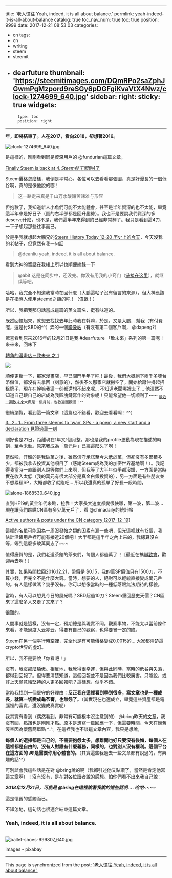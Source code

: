 
---
title: '老人憶往 Yeah, indeed, it is all about balance.'
permlink: yeah-indeed-it-is-all-about-balance
catalog: true
toc_nav_num: true
toc: true
position: 9999
date: 2017-12-21 08:53:03
categories:
- cn
tags:
- cn
- writing
- steem
- steemit
- dearfuture
thumbnail: 'https://steemitimages.com/DQmRPo2saZphJGwmPgMzpord9reSGy6pDGFgiKvaVtX4Nwz/clock-1274699_640.jpg'
sidebar:
    right:
        sticky: true
widgets:
    -
        type: toc
        position: right
---


**年，即將結束了。人在2017，看向2018，卻想著2016。**

![clock-1274699_640.jpg](https://steemitimages.com/DQmRPo2saZphJGwmPgMzpord9reSGy6pDGFgiKvaVtX4Nwz/clock-1274699_640.jpg)

是這樣的，剛剛看到同是資深用戶的 @fundurian這篇文章，

[Finally Steem is back at $4, Steem 终于回到$4了](https://steemit.com/steemit/@fundurian/finally-steem-is-back-at-usd4-steem-usd4)

Steem價格怎麼樣，我倒是平常心。各位可以去看看那張圖，真是好漫長的一個低谷啊，真的是像他說的哪！

>这一路走来真是千山万水酸甜苦辣难与形容

但抱歉了，我知道新人小魚們可能不太能體會，甚至是半年資深的也不太能，畢竟這半年來是好日子（圖的右半部都是回升趨勢）。我也不是要說我們資深的多deserve什麼，也不是，我們這半年來得到的已經非常夠了。我只是看到這4刀，一下子想起那些往事而已。

於是乎我就想起大鵬兄的[Steem History Today 12-20 历史上的今天](https://steemit.com/cn/@pzhao/steem-cn-history-today-2017-12-20)，今天沒我的老帖子，但竟然有我一句話

>@deanliu	yeah, indeed, it is all about balance.

看到大神的留話在我樓上所以也順便摘錄一下

>@abit	这是在同步中，还没完。你没有用我的小窍门（[链接在这里](https://steemit.com/witness-category/@abit/best-practice-running-steemd-v0-16-0)），就继续等吧。

哈哈，我完全不知道我當時在回什麼（大鵬這帖子沒有留言的來源），但大神應該是在指導人使用steemd之類的吧！（偉哉！）

所以，我把我那句話當成這篇的英文篇名，挺有味道的。

既然回憶起來，就想去找找去年此時我在幹嘛，於是，又是大鵬... 幫我（有付費喔，還是付SBD的^^）弄的一個[鏡像站](https://deancrypto.netlify.com/)（有沒有第二個客戶啊， @dapeng?）

驚喜看到原來2016年的12月21日是我 #dearfuture 「致未來」系列的第一篇呢！來來來，回味下

[轉角的漫畫店－致未來 之 1](https://steemit.com/cn/@deanliu/5-01)

![](https://steemitimages.com/DQmaMB3UcUrGM5SkPsjpEVMtqXQNLBJpt2HQnhg7XhPnU6w/image.png)

順便更新一下，那家漫畫店，早已關門半年了吧！最後，我們大概剩下兩千多塊台幣儲值，都沒有去拿回（刻意的），然後不久那家店就搬空了，開始給房仲掛起招租牌子，現在在幹嘛我這一刻都還想不起來呢... 不知道老闆哪裡去了... 他渾然不知道自己跟自己的店成為我區塊鏈寫作的對象呢！只能希望他一切順利了~~~
<sub>[最近一期致未來](https://steemit.com/cn/@deanliu/10)大概是一個月前，也歡迎圍觀喔！^^</sub>

繼續瀏覽，看到這一篇文章（這篇也不錯看，歡迎去看看啊！^^）

[3.. 2.. 1.. From three steems to 'wan' SPs - a poem, a new start and a declaration 見證過萬一刻](https://steemit.com/steemit/@deanliu/3-2-1-from-three-steems-to-wan-sps-a-poem-a-new-start-and-a-declaration)

剛好也是21日，距離現在1年又1個月整。那也是我的profile更動為現在描述的時刻，至今未動。原來我成為「萬元戶」已經這麼久了啊！

當然啦，汗顏的是我破萬之後，雖然信守承諾至今未低於萬，但卻沒有多累積多少，都被我拿去投資其他項目了（感謝Steem成為我的加密世界基地啊！）。我記得我當時一直跟別人說等你們上來啊，但我等了大半年似乎都沒譜，一方面是當時實在收入太低（我的萬元有很大部分是真金白銀投資的），另一方面是有些朋友並不想累積SP，大概都收了就跑吧... 所以我還真的孤單了好長一段時間，

![alone-1868530_640.jpg](https://steemitimages.com/DQmX4HSHhJ8QwNrY8EorNoo4Lyi21Xn2GZX112Xcsg4NctB/alone-1868530_640.jpg)

直到HF19的黃金年代來臨，挖靠！大家長大速度都變很快哪，第一波，第二波... 現在讓我們瞧瞧CN區有多少萬元戶了，看 @chinadaily的統計帖

[Active authors & posts under the CN category [2017-12-19]](https://steemit.com/cn-stats/@chinadaily/active-authors-and-posts-under-the-cn-category-2017-12-19)

這裡的名單可能因為一周沒發帖之類的因素有漏一些吧，但光這裡就有12個，我估計活躍用戶裡可能有接近20個吧！大半都是這半年之內上來的，我總算沒白等，等到這麼多破萬同志了~~~

值得慶賀的是，我們老道茶館的茶東們，每個人都過萬了 ！ [最近在搞[聯歡會](https://steemit.com/laodr-teahouse/@laodr/5nn5cf)，歡迎再去啊！]

其實，如果時間拉回2016.12.21，幣價是 $0.15，我的萬SP價值只有1500刀，不算小錢，但完全不是什麼大錢。當時，想要的人，絕對可以輕鬆直接變成萬元戶的。有人這樣做嗎？幾乎沒有。你可以想像當時的一種低落跟無法期待的樣貌。

當時，有人可以想見今日的風光嗎？SBD超過10刀？Steem重回歷史天價？CN區來了這麼多人又走了又來了？

很難的。

人間事就是這樣，沒有一定，預期總是與現實不同。觀察事物，不能太以當前條件來看，不能過度人云亦云，得要有自己的觀察，也得要冒一定的險。

Steem在另一個平行時空裡，完全也是有可能價格變成0.0015的... 大家都清楚這crypto世界的虛幻。

所以，我不是要說「你看吧！」

沒有，我沒那麼驕傲。相反地，我覺得很幸運，但與此同時，當時的低谷與失落，都得到回報了。但得要清楚知道，這個回報並不是因為我們比較厲害。只能說，或許上天願意給堅持的人更多回報吧？這樣想，似乎不錯。

當時我找到一個堅守的好理由：**反正我在這裡看到學到很多，寫文章也是一種成長，就算一切變成龜苓膏，也無怨了**。（其實現在也還成立，畢竟這些資產都是電腦裡的富貴，還沒變成真實呢）

我其實有看到（偶然看到，非常有可能根本沒注意到的） @bring昨天的[文章](https://steemit.com/cn/@bring/my-idea-of-setting-up-family-of-chinese-netizens-on-steemit#comments)，我沒有回，點讚也是剛剛才點。原本是想寫一篇回應一下，但需要時間，今天在懷舊沒空因為懷舊簡單點 ^_^。在這裡我也不談這文章內容，我只是想說，

**每個人的選擇都是自己的，不需要抱怨太多，想離開也好只要沒有後悔，每個人在這裡都是自由的，沒有人對誰有什麼義務，同樣的，也對別人沒有權利。這個平台在這方面的 *美* 是需要你用心體會的。**（其實這些我過去一些文章都有說過的，有興趣的話^^）

可別誤會我這些話是在對 @bring說的啊（我都引述他又點讚了，當然是肯定他寫這文章啊）！沒有沒有，是在對各位讀者說的感想。怕你們看不出來我自己說：

***2018年12月21日，可能是 @bring在這裡說著我說的這些話呢.... 哈哈~~~~***

這是懷舊的感觸而已。

不知怎地，這句話也很適合結束這篇文章。

### Yeah, indeed, it is all about balance. 

<br>![ballet-shoes-999807_640.jpg](https://steemitimages.com/DQmcY4UZMLViCteFA4EQ61T6VzzTAxEbFspA2vu4jrX3RXw/ballet-shoes-999807_640.jpg)

images - pixabay

- - -

This page is synchronized from the post: ['老人憶往 Yeah, indeed, it is all about balance.'](https://steemit.com/@deanliu/yeah-indeed-it-is-all-about-balance)
